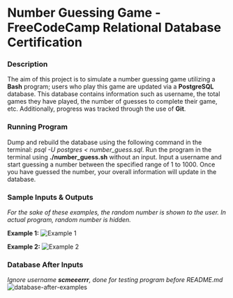 # Number Guessing Game - FreeCodeCamp Relational Database Certification

### Description
The aim of this project is to simulate a number guessing game utilizing a **Bash** program; users who play this game are updated via a **PostgreSQL** database. This database contains information such as username, the total games they have played, the number of guesses to complete their game, etc. Additionally, progress was tracked through the use of **Git**.

### Running Program
Dump and rebuild the database using the following command in the terminal: *psql -U postgres < number_guess.sql*. Run the program in the terminal using **./number_guess.sh** without an input. Input a username and start guessing a number between the specified range of 1 to 1000. Once you have guessed the number, your overall information will update in the database.  

### Sample Inputs & Outputs
*For the sake of these examples, the random number is shown to the user. In actual program, random number is hidden.*

**Example 1:**
![Example 1](example-img/example-1.png)

**Example 2:**
![Example 2](example-img/example-2.png)

### Database After Inputs
*Ignore username **scmeeerrr**, done for testing program before README.md*
![database-after-examples](example-img/db-example.png)
